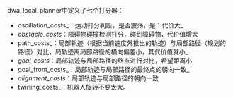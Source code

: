 





dwa_local_planner中定义了七个打分器：

* oscillation_costs_：运动打分判断，是否震荡，是：代价大_
* _obstacle_costs_：障碍物碰撞检测打分，碰到障碍物，代价值增大
* path_costs_：局部轨迹（根据当前速度外推出的轨迹）与局部路径（规划的路径）对比，局轨迹离局部路径的横向偏差小，其代价值就小_
* _goal_costs_：局部轨迹与局部路径的终点进行对比，希望距离小
* goal_front_costs_：局部轨迹与局部路径的最终点的朝向一致_
* _alignment_costs_：局部轨迹与局部路径的朝向一致
* twirling_costs_：机器人旋转不要太大。